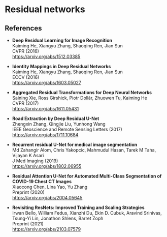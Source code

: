 Residual networks
=================

References
----------

- <b id="he2016deep"></b>
  **Deep Residual Learning for Image Recognition** <br/>
  Kaiming He, Xiangyu Zhang, Shaoqing Ren, Jian Sun <br/>
  CVPR (2016) <br/>
  https://arxiv.org/abs/1512.03385
  
- <b id="he2016identity"></b>
  **Identity Mappings in Deep Residual Networks** <br/>
  Kaiming He, Xiangyu Zhang, Shaoqing Ren, Jian Sun <br/>
  ECCV (2016) <br/>
  https://arxiv.org/abs/1603.05027

- <b id="xie2017aggregated"></b>
  **Aggregated Residual Transformations for Deep Neural Networks** <br/>
  Saining Xie, Ross Girshick, Piotr Dollár, Zhuowen Tu, Kaiming He <br/>
  CVPR (2017) <br/>
  https://arxiv.org/abs/1611.05431

- <b id="zhang2017road"></b>
  **Road Extraction by Deep Residual U-Net** <br/>
  Zhengxin Zhang, Qingjie Liu, Yunhong Wang <br/>
  IEEE Geoscience and Remote Sensing Letters (2017) <br/>
  https://arxiv.org/abs/1711.10684

- <b id="alom2019recurrent"></b>
  **Recurrent residual U-Net for medical image segmentation** <br/>
  Md Zahangir Alom, Chris Yakopcic, Mahmudul Hasan, Tarek M Taha, Vijayan K Asari  <br/>
  J Med Imaging (2019) <br/>
  https://arxiv.org/abs/1802.06955

- <b id="chen2020residual"></b>
  **Residual Attention U-Net for Automated Multi-Class Segmentation of COVID-19 Chest CT Images** <br/>
  Xiaocong Chen, Lina Yao, Yu Zhang <br/>
  Preprint (2020) <br/>
  https://arxiv.org/abs/2004.05645

- <b id="bello2021revisiting"></b>
  **Revisiting ResNets: Improved Training and Scaling Strategies** <br/>
  Irwan Bello, William Fedus, Xianzhi Du, Ekin D. Cubuk, Aravind Srinivas, Tsung-Yi Lin, Jonathon Shlens, Barret Zoph <br/>
  Preprint (2021) <br/>
  https://arxiv.org/abs/2103.07579

  

